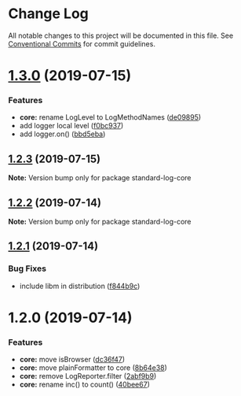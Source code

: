 # Change Log

All notable changes to this project will be documented in this file.
See [Conventional Commits](https://conventionalcommits.org) for commit guidelines.

# [1.3.0](https://github.com/unional/standard-log/compare/standard-log-core@1.2.3...standard-log-core@1.3.0) (2019-07-15)


### Features

* **core:** rename LogLevel to LogMethodNames ([de09895](https://github.com/unional/standard-log/commit/de09895))
* add logger local level ([f0bc937](https://github.com/unional/standard-log/commit/f0bc937))
* add logger.on() ([bbd5eba](https://github.com/unional/standard-log/commit/bbd5eba))





## [1.2.3](https://github.com/unional/standard-log/compare/standard-log-core@1.2.2...standard-log-core@1.2.3) (2019-07-15)

**Note:** Version bump only for package standard-log-core





## [1.2.2](https://github.com/unional/standard-log/compare/standard-log-core@1.2.1...standard-log-core@1.2.2) (2019-07-14)

**Note:** Version bump only for package standard-log-core





## [1.2.1](https://github.com/unional/standard-log/compare/standard-log-core@1.2.0...standard-log-core@1.2.1) (2019-07-14)


### Bug Fixes

* include libm in distribution ([f844b9c](https://github.com/unional/standard-log/commit/f844b9c))





# 1.2.0 (2019-07-14)


### Features

* **core:** move isBrowser ([dc36f47](https://github.com/unional/standard-log/commit/dc36f47))
* **core:** move plainFormatter to core ([8b64e38](https://github.com/unional/standard-log/commit/8b64e38))
* **core:** remove LogReporter.filter ([2abf9b9](https://github.com/unional/standard-log/commit/2abf9b9))
* **core:** rename inc() to count() ([40bee67](https://github.com/unional/standard-log/commit/40bee67))
